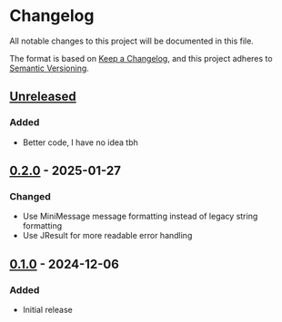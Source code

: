 # Changelog

All notable changes to this project will be documented in this file.

The format is based on [Keep a Changelog](https://keepachangelog.com/en/1.1.0/),
and this project adheres to [Semantic Versioning](https://semver.org/spec/v2.0.0.html).

## [Unreleased]

### Added

- Better code, I have no idea tbh

## [0.2.0] - 2025-01-27

### Changed

- Use MiniMessage message formatting instead of legacy string formatting
- Use JResult for more readable error handling

## [0.1.0] - 2024-12-06

### Added

- Initial release

[unreleased]: https://github.com/walker84837/simplewarp/compare/v0.2.0...HEAD
[0.2.0]: https://github.com/walker84837/simplewarp/compare/v0.1.0...v0.2.0
[0.1.0]: https://github.com/walker84837/simplewarp/releases/tag/v0.1.0
